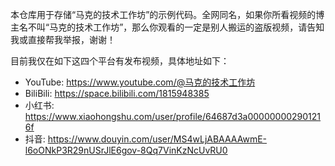 本仓库用于存储“马克的技术工作坊”的示例代码。全网同名，如果你所看视频的博主名不叫“马克的技术工作坊”，那么你观看的一定是别人搬运的盗版视频，请告知我或直接帮我举报，谢谢！

目前我仅在如下这四个平台有发布视频，具体地址如下：

- YouTube: https://www.youtube.com/@马克的技术工作坊
- BiliBili: https://space.bilibili.com/1815948385
- 小红书: https://www.xiaohongshu.com/user/profile/64687d3a000000002901216f
- 抖音: https://www.douyin.com/user/MS4wLjABAAAAwmE-l6oONkP3R29nUSrJlE6gov-8Qq7VinKzNcUvRU0
